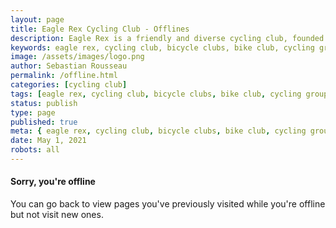 ```yaml
---
layout: page
title: Eagle Rex Cycling Club - Offlines
description: Eagle Rex is a friendly and diverse cycling club, founded in 2021 and based in London, UK.
keywords: eagle rex, cycling club, bicycle clubs, bike club, cycling group, london, uk
image: /assets/images/logo.png
author: Sebastian Rousseau
permalink: /offline.html
categories: [cycling club]
tags: [eagle rex, cycling club, bicycle clubs, bike club, cycling group, london, uk]
status: publish
type: page
published: true
meta: { eagle rex, cycling club, bicycle clubs, bike club, cycling group, london, uk}
date: May 1, 2021 
robots: all
---
```

####  Sorry, you're offline

You can go back to view pages you've previously visited while you're offline but not visit new ones.
